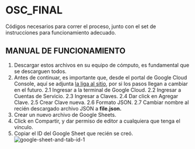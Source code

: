 # OSC_FINAL
Códigos necesarios para correr el proceso, junto con el set de instrucciones para funcionamiento adecuado.


## MANUAL DE FUNCIONAMIENTO

  1. Descargar estos archivos en su equipo de cómputo, es fundamental que se descarguen todos.
  2. Antes de continuar, es importante que, desde el portal de Google Cloud Console, aquí se adjunta [la liga al sitio](https://developers.google.com/workspace/guides/create-credentials#api-key), por si los pasos llegan a cambiar en el futuro.
    2.1 Ingresar a la terminal de Google Cloud.
    2.2 Ingresar a Cuentas de Servicio.
    2.3 Ingresar a Claves.
    2.4 Dar click en Agregar Clave.
    2.5 Crear Clave nueva.
    2.6 Formato JSON.
    2.7 Cambiar nombre al recién descargado archivo JSON a <b>file.json.</b>
  3. Crear un nuevo archivo de Google Sheets.
  4. Click en Compartir, y dar permiso de editor a cualquiera que tenga el vínculo.
  5. Copiar el ID del Google Sheet que recién se creó.
  ![google-sheet-and-tab-id-1](https://github.com/user-attachments/assets/25c56604-d725-439e-82c9-c34c07f294c5)

